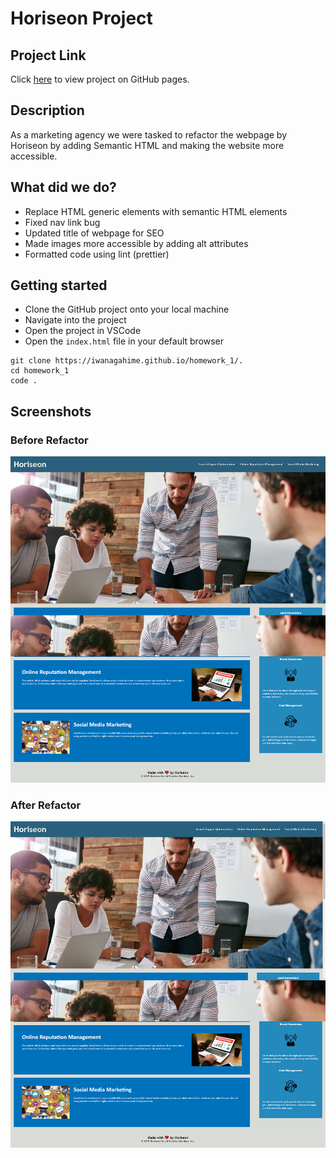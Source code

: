 # Horiseon Project

## Project Link

Click [here](https://iwanagahime.github.io/homework_1/.) to view project on GitHub pages.

## Description

As a marketing agency we were tasked to refactor the webpage by Horiseon by adding Semantic HTML and making the website more accessible.

## What did we do?

- Replace HTML generic elements with semantic HTML elements
- Fixed nav link bug
- Updated title of webpage for SEO
- Made images more accessible by adding alt attributes
- Formatted code using lint (prettier)

## Getting started

- Clone the GitHub project onto your local machine
- Navigate into the project
- Open the project in VSCode
- Open the `index.html` file in your default browser

```
git clone https://iwanagahime.github.io/homework_1/.
cd homework_1
code .
```

## Screenshots

### Before Refactor

![Image before refactor](assets\images\website-before-refactor.png "Website before refactor")

### After Refactor

![Image after refactor](assets\images\website-after-refactor.png "Website after refactor")
